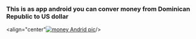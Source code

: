<h3>This is as app android you can conver money from Dominican Republic to US dollar </h3>

<align="center"[![money Andrid pic](https://i.postimg.cc/8zgSqtp2/money-Andr.png)](https://postimg.cc/Wh8CZmJ8)/>
